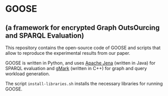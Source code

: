 # GOOSE 
## (a framework for encrypted Graph OutsOurcing and SPARQL Evaluation)

This repository contains the open-source code of GOOSE and scripts that allow to reproduce the experimental results from our paper.

GOOSE is written in Python, and uses [Apache Jena](https://jena.apache.org/) (written in Java) for SPARQL evaluation and [gMark](https://github.com/graphMark/gmark) (written in C++) for graph and query workload generation.

The script `install-libraries.sh` installs the necessary libraries for running GOOSE.
